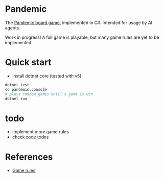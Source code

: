 # Pandemic

The [Pandemic board game](https://en.wikipedia.org/wiki/Pandemic_%28board_game%29),
implemented in C#. Intended for usage by AI agents.

Work in progress! A full game is playable, but many game rules are yet to be
implemented.

# Quick start
- install dotnet core (tested with v5)

```sh
dotnet test
cd pandemic.console
# plays random games until a game is won
dotnet run
```

# todo
- implement more game rules
- check code todos

# References
- [Game rules](https://www.ultraboardgames.com/pandemic/game-rules.php)
